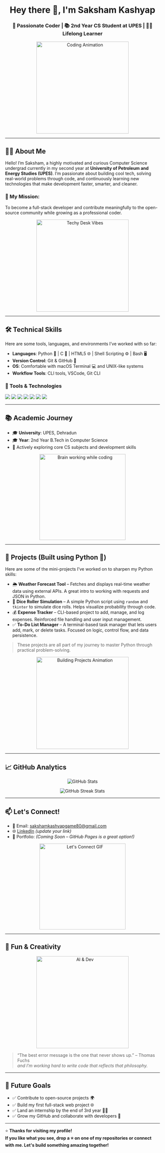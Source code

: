 <h1 align="center">Hey there 👋, I'm Saksham Kashyap</h1>
<h3 align="center">🚀 Passionate Coder | 📚 2nd Year CS Student at UPES | 👨‍💻 Lifelong Learner</h3>

<p align="center">
  <img src="https://media.giphy.com/media/26tn33aiTi1jkl6H6/giphy.gif" width="300" alt="Coding Animation">
</p>

---

## 🧑‍💻 About Me

Hello! I’m Saksham, a highly motivated and curious Computer Science undergrad currently in my second year at **University of Petroleum and Energy Studies (UPES)**. I’m passionate about building cool tech, solving real-world problems through code, and continuously learning new technologies that make development faster, smarter, and cleaner.

### 🎯 My Mission:
To become a full-stack developer and contribute meaningfully to the open-source community while growing as a professional coder.

<p align="center">
  <img src="https://media.giphy.com/media/f3iwJFOVOwuy7K6FFw/giphy.gif" width="300" alt="Techy Desk Vibes">
</p>

---

## 🛠️ Technical Skills

Here are some tools, languages, and environments I’ve worked with so far:

- **Languages**: Python 🐍 | C 🧱 | HTML5 🌐 | Shell Scripting ⚙️ | Bash 🖥️  
- **Version Control**: Git & GitHub 🌿  
- **OS**: Comfortable with macOS Terminal 💻 and UNIX-like systems  
- **Workflow Tools**: CLI tools, VSCode, Git CLI

### 🧰 Tools & Technologies

<p align="left">
  <img src="https://img.shields.io/badge/Python-3776AB?style=flat&logo=python&logoColor=white"/>
  <img src="https://img.shields.io/badge/C-00599C?style=flat&logo=c&logoColor=white"/>
  <img src="https://img.shields.io/badge/Bash-121011?style=flat&logo=gnu-bash&logoColor=white"/>
  <img src="https://img.shields.io/badge/Git-F05032?style=flat&logo=git&logoColor=white"/>
  <img src="https://img.shields.io/badge/GitHub-181717?style=flat&logo=github&logoColor=white"/>
  <img src="https://img.shields.io/badge/HTML5-E34F26?style=flat&logo=html5&logoColor=white"/>
  <img src="https://img.shields.io/badge/Mac%20Terminal-000000?style=flat&logo=apple&logoColor=white"/>
</p>

---

## 📚 Academic Journey

- 🎓 **University**: UPES, Dehradun  
- 🎓 **Year**: 2nd Year B.Tech in Computer Science  
- 🧠 Actively exploring core CS subjects and development skills  

<p align="center">
  <img src="https://media.giphy.com/media/Y4ak9Ki2GZCbJxAnJD/giphy.gif" width="280" alt="Brain working while coding">
</p>

---

## 🚀 Projects (Built using Python 🐍)

Here are some of the mini-projects I’ve worked on to sharpen my Python skills:

- 🌦️ **Weather Forecast Tool** – Fetches and displays real-time weather data using external APIs. A great intro to working with requests and JSON in Python.  
- 🎲 **Dice Roller Simulation** – A simple Python script using `random` and `tkinter` to simulate dice rolls. Helps visualize probability through code.  
- 💰 **Expense Tracker** – CLI-based project to add, manage, and log expenses. Reinforced file handling and user input management.  
- ✅ **To-Do List Manager** – A terminal-based task manager that lets users add, mark, or delete tasks. Focused on logic, control flow, and data persistence.

> These projects are all part of my journey to master Python through practical problem-solving.

<p align="center">
  <img src="https://media.giphy.com/media/L1R1tvI9svkIWwpVYr/giphy.gif" width="300" alt="Building Projects Animation">
</p>

---

## 📈 GitHub Analytics

<p align="center">
  <img src="https://github-readme-stats.vercel.app/api?username=sakshamkashyap&show_icons=true&theme=tokyonight" alt="GitHub Stats"/>
</p>

<p align="center">
  <img src="https://github-readme-streak-stats.herokuapp.com/?user=sakshamkashyap&theme=tokyonight" alt="GitHub Streak Stats"/>
</p>

---

## 📫 Let's Connect!

- 📧 Email: sakshamkashyapgame80@gmail.com  
- 🌐 [LinkedIn](https://www.linkedin.com/in/your-profile/) *(update your link)*  
- 🧭 Portfolio: *(Coming Soon – GitHub Pages is a great option!)*  

<p align="center">
  <img src="https://media.giphy.com/media/kH1DBkPNyZPOk0x8nD/giphy.gif" width="280" alt="Let's Connect GIF">
</p>

---

## 🎨 Fun & Creativity

<p align="center">
  <img src="https://media.giphy.com/media/qgQUggAC3Pfv687qPC/giphy.gif" width="300" alt="AI & Dev">
</p>

> “The best error message is the one that never shows up.” – Thomas Fuchs  
> _and I’m working hard to write code that reflects that philosophy._

---

## 🙌 Future Goals

- ✅ Contribute to open-source projects 🌍  
- ✅ Build my first full-stack web project 🌐  
- ✅ Land an internship by the end of 3rd year 👨‍💻  
- ✅ Grow my GitHub and collaborate with developers 💬  

---

⭐ **Thanks for visiting my profile!**  
**If you like what you see, drop a ⭐ on one of my repositories or connect with me. Let's build something amazing together!**
